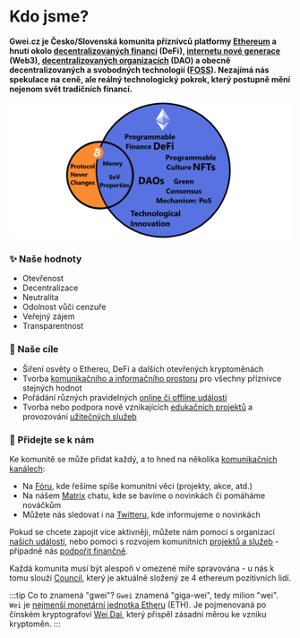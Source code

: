 # Kdo jsme?

**Gwei.cz je Česko/Slovenská komunita příznivců platformy [Ethereum](klicove-pojmy.md#ethereum) a hnutí okolo [decentralizovaných financí](klicove-pojmy.md#decentralizované-finance-defi) (DeFi), [internetu nové generace](./klicove-pojmy.md#web3) (Web3), [decentralizovaných organizacích](./klicove-pojmy.md#decentralizované-organizace-dao) (DAO) a obecně decentralizovaných a svobodných technologií ([FOSS](/komunita/klicove-pojmy#free-and-open-source-software-foss)). Nezajímá nás spekulace na ceně, ale reálný technologický pokrok, který postupně mění nejenom svět tradičních financí.**

![](.gitbook/assets/eth-overview.png)

### ✨ Naše hodnoty

* Otevřenost
* Decentralizace
* Neutralita
* Odolnost vůči cenzuře
* Veřejný zájem
* Transparentnost

### :tada: Naše cíle

* Šíření osvěty o Ethereu, DeFi a dalších otevřených kryptoměnách
* Tvorba [komunikačního a informačního prostoru](/komunita/komunikacni-kanaly) pro všechny příznivce stejných hodnot
* Pořádání různých pravidelných [online či offline událostí](/udalosti)
* Tvorba nebo podpora nově vznikajících [edukačních projektů](/projekty) a provozování [užitečných služeb](/projekty)

### :handshake: Přidejte se k nám

Ke komunitě se může přidat každý, a to hned na několika [komunikačních kanálech](komunikacni-kanaly/):

* Na [Fóru](/komunita/komunikacni-kanaly/forum), kde řešíme spíše komunitní věci (projekty, akce, atd.)
* Na nášem [Matrix](/komunita/komunikacni-kanaly/matrix) chatu, kde se bavíme o novinkách či pomáháme nováčkům
* Můžete nás sledovat i na [Twitteru](/komunita/komunikacni-kanaly/twitter), kde informujeme o novinkách

Pokud se chcete zapojit více aktivněji, můžete nám pomoci s organizací [našich událostí](/udalosti), nebo pomoci s rozvojem komunitních [projektů a služeb](/projekty) - případně nás [podpořit finančně](podporte-nas/financni-podpora).

Každá komunita musí být alespoň v omezené míře spravována - u nás k tomu slouží [Council](council), který je aktuálně složený ze 4 ethereum pozitivních lidí.

:::tip Co to znamená "gwei"?
`Gwei` znamená "giga-wei", tedy milion "wei". `Wei` je [nejmenší monetární jednotka Etheru](https://ethereum.org/en/developers/docs/intro-to-ether/#denominations) (ETH). Je pojmenovaná po čínském kryptografovi [Wei Dai](https://en.wikipedia.org/wiki/Wei_Dai), který přispěl zásadní měrou ke vzniku kryptoměn.
:::

